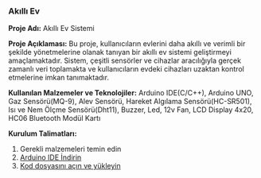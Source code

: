 ### Akıllı Ev

**Proje Adı:** Akıllı Ev Sistemi <br>

**Proje Açıklaması:** Bu proje, kullanıcıların evlerini daha akıllı ve verimli bir şekilde yönetmelerine olanak tanıyan bir akıllı ev sistemi geliştirmeyi amaçlamaktadır. Sistem, çeşitli sensörler ve cihazlar aracılığıyla gerçek zamanlı veri toplamakta ve kullanıcıların evdeki cihazları uzaktan kontrol etmelerine imkan tanımaktadır.

**Kullanılan Malzemeler ve Teknolojiler:** Arduino IDE(C/C++), Arduino UNO, Gaz Sensörü(MQ-9), Alev Sensörü, Hareket Algılama Sensörü(HC-SR501), Isı ve Nem Ölçme Sensörü(Dht11), Buzzer, Led, 12v Fan, LCD Display 4x20, HC06 Bluetooth Modül Kartı

**Kurulum Talimatları:** <br>
1. Gerekli malzemeleri temin edin<br>
2. [Arduino IDE İndirin](https://www.arduino.cc/en/software) <br>
3. [Kod dosyasını açın ve yükleyin](https://github.com/Xiast-sw/Akilli-Ev/blob/main/AkilliEv.ino)
